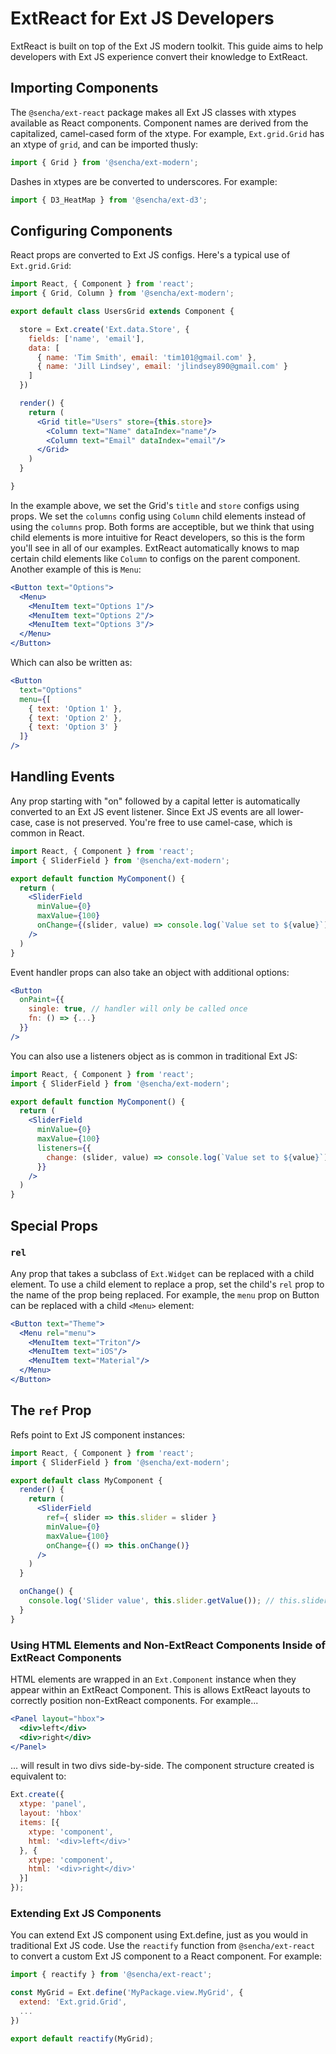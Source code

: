 # ExtReact for Ext JS Developers

ExtReact is built on top of the Ext JS modern toolkit.  This guide aims to help developers with Ext JS experience convert their knowledge to ExtReact.

## Importing Components

The `@sencha/ext-react` package makes all Ext JS classes with xtypes available as React components.  Component names are derived from the capitalized, camel-cased form of the xtype.  For example, `Ext.grid.Grid` has an xtype of `grid`, and can be imported thusly:

```jsx
import { Grid } from '@sencha/ext-modern';
```

Dashes in xtypes are be converted to underscores.  For example:

```jsx
import { D3_HeatMap } from '@sencha/ext-d3';
```

## Configuring Components

React props are converted to Ext JS configs.  Here's a typical use of `Ext.grid.Grid`:

```jsx
import React, { Component } from 'react';
import { Grid, Column } from '@sencha/ext-modern';

export default class UsersGrid extends Component {

  store = Ext.create('Ext.data.Store', {
    fields: ['name', 'email'],
    data: [
      { name: 'Tim Smith', email: 'tim101@gmail.com' },
      { name: 'Jill Lindsey', email: 'jlindsey890@gmail.com' }
    ]
  })

  render() {        
    return (
      <Grid title="Users" store={this.store}>
        <Column text="Name" dataIndex="name"/>
        <Column text="Email" dataIndex="email"/>
      </Grid>
    )
  }

}
```

In the example above, we set the Grid's `title` and `store` configs using props. We set the `columns` config using `Column` child elements instead of using the `columns` prop.  Both forms are acceptible, but we think that using child elements is more intuitive for React developers, so this is the form you'll see in all of our examples. ExtReact automatically knows to map certain child elements like `Column` to configs on the parent component.  Another example of this is `Menu`:

```jsx
<Button text="Options">
  <Menu>
    <MenuItem text="Options 1"/>
    <MenuItem text="Options 2"/>
    <MenuItem text="Options 3"/>
  </Menu>
</Button>
```

Which can also be written as:

```jsx
<Button 
  text="Options"
  menu={[
    { text: 'Option 1' },
    { text: 'Option 2' },
    { text: 'Option 3' }
  ]}
/>
```

## Handling Events

Any prop starting with "on" followed by a capital letter is automatically converted to an Ext JS event listener.  Since Ext JS events are all lower-case, case is not preserved.  You're free to use camel-case, which is common in React.

```jsx
import React, { Component } from 'react';
import { SliderField } from '@sencha/ext-modern';

export default function MyComponent() {
  return (
    <SliderField
      minValue={0}
      maxValue={100}
      onChange={(slider, value) => console.log(`Value set to ${value}`)}
    />
  )
}
```

Event handler props can also take an object with additional options:

```jsx
<Button 
  onPaint={{
    single: true, // handler will only be called once
    fn: () => {...}
  }}
/>
```

You can also use a listeners object as is common in traditional Ext JS:

```jsx
import React, { Component } from 'react';
import { SliderField } from '@sencha/ext-modern';

export default function MyComponent() {
  return (
    <SliderField
      minValue={0}
      maxValue={100}
      listeners={{
        change: (slider, value) => console.log(`Value set to ${value}`)
      }}
    />
  )
}
```

## Special Props

### `rel`

Any prop that takes a subclass of `Ext.Widget` can be replaced with a child element. To use a child element to replace a prop, 
set the child's `rel` prop to the name of the prop being replaced. For example, the `menu` prop on Button can be replaced with a child `<Menu>` element:

```jsx
<Button text="Theme">
  <Menu rel="menu">
    <MenuItem text="Triton"/>
    <MenuItem text="iOS"/>
    <MenuItem text="Material"/>
  </Menu>
</Button>
```

## The `ref` Prop

Refs point to Ext JS component instances:

```jsx
import React, { Component } from 'react';
import { SliderField } from '@sencha/ext-modern';

export default class MyComponent {
  render() {
    return (
      <SliderField
        ref={ slider => this.slider = slider }
        minValue={0}
        maxValue={100}
        onChange={() => this.onChange()}
      />
    )
  }

  onChange() {
    console.log('Slider value', this.slider.getValue()); // this.slider is an Ext.field.Slider
  }
}
```

### Using HTML Elements and Non-ExtReact Components Inside of ExtReact Components

HTML elements are wrapped in an `Ext.Component` instance when they appear within an ExtReact Component.  This is allows ExtReact layouts to correctly position non-ExtReact components.  For example...

```jsx
<Panel layout="hbox">
  <div>left</div>
  <div>right</div>
</Panel>
```
... will result in two divs side-by-side.  The component structure created is equivalent to:

```javascript
Ext.create({
  xtype: 'panel',
  layout: 'hbox'
  items: [{
    xtype: 'component',
    html: '<div>left</div>'
  }, {
    xtype: 'component',
    html: '<div>right</div>'
  }]
});
```

### Extending Ext JS Components

You can extend Ext JS component using Ext.define, just as you would in traditional Ext JS code.  Use the `reactify` function from `@sencha/ext-react` to convert a custom Ext JS component to a React component. For example:

```javascript
import { reactify } from '@sencha/ext-react';

const MyGrid = Ext.define('MyPackage.view.MyGrid', {
  extend: 'Ext.grid.Grid',
  ...
})

export default reactify(MyGrid);
```
